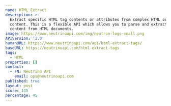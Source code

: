 ```yaml
---
name: HTML Extract
description: >-
  Extract specific HTML tag contents or attributes from complex HTML or XHTML
  content. This is a flexible API which allows you to parse and extract any
  content from HTML documents.
image: https://www.neutrinoapi.com/img/neutron-logo-small.png
APIVersion: '1.0'
humanURL: https://www.neutrinoapi.com/api/html-extract-tags/
baseURL: https://neutrinoapi.com/html-extract-tags
tags:
  - HTML
properties: []
contact:
  - FN: Neutrino API
    email: ops@neutrinoapi.com
published: true
layout: post
score: 145
percentage: 45
---
```

